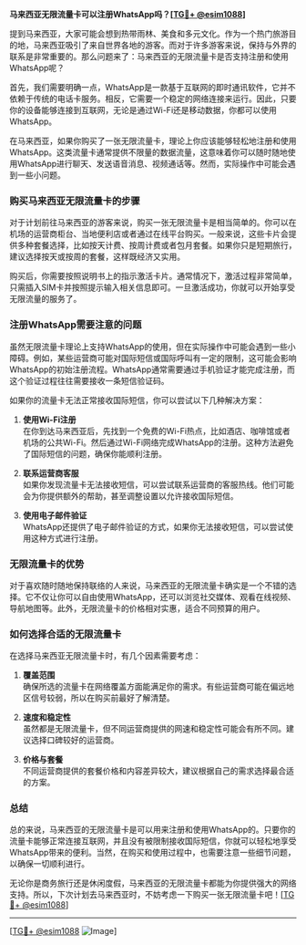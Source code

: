 **马来西亚无限流量卡可以注册WhatsApp吗？[[TG💪+ @esim1088](https://t.me/s/esim1088)]**

提到马来西亚，大家可能会想到热带雨林、美食和多元文化。作为一个热门旅游目的地，马来西亚吸引了来自世界各地的游客。而对于许多游客来说，保持与外界的联系是非常重要的。那么问题来了：马来西亚的无限流量卡是否支持注册和使用WhatsApp呢？

首先，我们需要明确一点，WhatsApp是一款基于互联网的即时通讯软件，它并不依赖于传统的电话卡服务。相反，它需要一个稳定的网络连接来运行。因此，只要你的设备能够连接到互联网，无论是通过Wi-Fi还是移动数据，你都可以使用WhatsApp。

在马来西亚，如果你购买了一张无限流量卡，理论上你应该能够轻松地注册和使用WhatsApp。这类流量卡通常提供不限量的数据流量，这意味着你可以随时随地使用WhatsApp进行聊天、发送语音消息、视频通话等。然而，实际操作中可能会遇到一些小问题。

### **购买马来西亚无限流量卡的步骤**

对于计划前往马来西亚的游客来说，购买一张无限流量卡是相当简单的。你可以在机场的运营商柜台、当地便利店或者通过在线平台购买。一般来说，这些卡片会提供多种套餐选择，比如按天计费、按周计费或者包月套餐。如果你只是短期旅行，建议选择按天或按周的套餐，这样既经济又实用。

购买后，你需要按照说明书上的指示激活卡片。通常情况下，激活过程非常简单，只需插入SIM卡并按照提示输入相关信息即可。一旦激活成功，你就可以开始享受无限流量的服务了。

### **注册WhatsApp需要注意的问题**

虽然无限流量卡理论上支持WhatsApp的使用，但在实际操作中可能会遇到一些小障碍。例如，某些运营商可能对国际短信或国际呼叫有一定的限制，这可能会影响WhatsApp的初始注册流程。WhatsApp通常需要通过手机验证才能完成注册，而这个验证过程往往需要接收一条短信验证码。

如果你的流量卡无法正常接收国际短信，你可以尝试以下几种解决方案：

1. **使用Wi-Fi注册**  
   在你到达马来西亚后，先找到一个免费的Wi-Fi热点，比如酒店、咖啡馆或者机场的公共Wi-Fi。然后通过Wi-Fi网络完成WhatsApp的注册。这种方法避免了国际短信的问题，确保你能顺利注册。

2. **联系运营商客服**  
   如果你发现流量卡无法接收短信，可以尝试联系运营商的客服热线。他们可能会为你提供额外的帮助，甚至调整设置以允许接收国际短信。

3. **使用电子邮件验证**  
   WhatsApp还提供了电子邮件验证的方式，如果你无法接收短信，可以尝试使用这种方式进行注册。

### **无限流量卡的优势**

对于喜欢随时随地保持联络的人来说，马来西亚的无限流量卡确实是一个不错的选择。它不仅让你可以自由使用WhatsApp，还可以浏览社交媒体、观看在线视频、导航地图等。此外，无限流量卡的价格相对实惠，适合不同预算的用户。

### **如何选择合适的无限流量卡**

在选择马来西亚无限流量卡时，有几个因素需要考虑：

1. **覆盖范围**  
   确保所选的流量卡在网络覆盖方面能满足你的需求。有些运营商可能在偏远地区信号较弱，所以在购买前最好了解清楚。

2. **速度和稳定性**  
   虽然都是无限流量卡，但不同运营商提供的网速和稳定性可能会有所不同。建议选择口碑较好的运营商。

3. **价格与套餐**  
   不同运营商提供的套餐价格和内容差异较大，建议根据自己的需求选择最合适的方案。

### **总结**

总的来说，马来西亚的无限流量卡是可以用来注册和使用WhatsApp的。只要你的流量卡能够正常连接互联网，并且没有被限制接收国际短信，你就可以轻松地享受WhatsApp带来的便利。当然，在购买和使用过程中，也需要注意一些细节问题，以确保一切顺利进行。

无论你是商务旅行还是休闲度假，马来西亚的无限流量卡都能为你提供强大的网络支持。所以，下次计划去马来西亚时，不妨考虑一下购买一张无限流量卡吧！[[TG💪+ @esim1088](https://t.me/s/esim1088)]

---

[[TG💪+ @esim1088](https://t.me/s/esim1088) ![Image](https://i.postimg.cc/4NQfJmqS/Snipaste-2025-05-13-00-14-12.png)]
